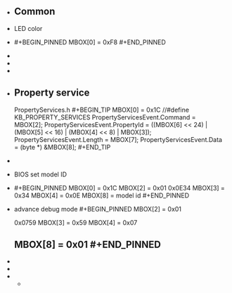- ## Common
- LED color
- #+BEGIN_PINNED
  MBOX[0] = 0xF8
   #+END_PINNED
-
-
-
- ## Property service
  PropertyServices.h
  #+BEGIN_TIP
  MBOX[0] = 0x1C //#define KB_PROPERTY_SERVICES
  PropertyServicesEvent.Command = MBOX[2];
  PropertyServicesEvent.PropertyId = ((MBOX[6] << 24) | (MBOX[5] << 16) | (MBOX[4] << 8) | MBOX[3]);
  PropertyServicesEvent.Length = MBOX[7];
  PropertyServicesEvent.Data = (byte *) &MBOX[8];
  #+END_TIP
-
- BIOS set model ID
- #+BEGIN_PINNED
  MBOX[0] = 0x1C
  MBOX[2] = 0x01
  0x0E34
  MBOX[3] = 0x34
  MBOX[4] = 0x0E
  MBOX[8] = model id
   #+END_PINNED
- advance debug mode
  #+BEGIN_PINNED
  MBOX[2] = 0x01
  
  0x0759
  MBOX[3] = 0x59
  MBOX[4] = 0x07
  
  MBOX[8] = 0x01
   #+END_PINNED
	-
-
-
-
	-